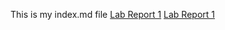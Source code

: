 This is my index.md file 
[Lab Report 1](https://<Sherif-Elfiky>.github.io/<cse15l-lab-reports-repo>/lab-report-1-week-0.html)
[Lab Report 1](lab-report-1-week-0.html)




